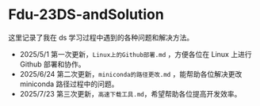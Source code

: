 # Fdu-23DS-andSolution
这里记录了我在 ds 学习过程中遇到的各种问题和解决方法。

- 2025/5/1 第一次更新，`Linux上的Github部署.md` ，方便各位在 Linux 上进行 Github 部署和协作。
- 2025/6/24 第二次更新，`miniconda的路径更改.md` ，能帮助各位解决更改 miniconda 路径过程中的问题。
- 2025/7/23 第三次更新，`高速下载工具.md`，希望帮助各位提高开发效率。
